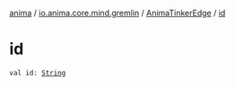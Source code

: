 [anima](../../index.md) / [io.anima.core.mind.gremlin](../index.md) / [AnimaTinkerEdge](index.md) / [id](./id.md)

# id

`val id: `[`String`](https://kotlinlang.org/api/latest/jvm/stdlib/kotlin/-string/index.html)